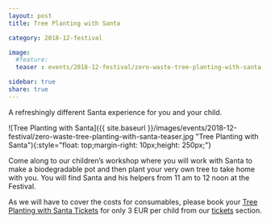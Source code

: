 ```yaml
---
layout: post
title: Tree Planting with Santa

category: 2018-12-festival

image:
  #feature: 
  teaser : events/2018-12-festival/zero-waste-tree-planting-with-santa-teaser.jpg

sidebar: true
share: true
---
```


A refreshingly different Santa experience for you and your child.

![Tree Planting with Santa]({{ site.baseurl }}/images/events/2018-12-festival/zero-waste-tree-planting-with-santa-teaser.jpg "Tree Planting with Santa"){:style="float: top;margin-right: 10px;height: 250px;"}

Come along to our children’s workshop where you will work with Santa to make a biodegradable pot and then plant your very own tree to take home with you. You will find Santa and his helpers from 11 am to 12 noon at the Festival.

As we will have to cover the costs for consumables, please book your [Tree Planting with Santa Tickets](/tickets) for only 3 EUR per child from our [tickets](/tickets) section.
